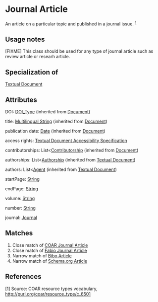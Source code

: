 # Journal Article

An article on a particular topic and published in a journal issue. <sup>[1](#fn1)</sup>

## Usage notes
[FIXME] This class should be used for any type of journal article such as review article or researh article. 

## Specialization of

[Textual Document](https://github.com/EuroCRIS/CERIF-Core/blob/main/entities/Textual_Document.md)

## Attributes

DOI: [DOI_Type](https://github.com/EuroCRIS/CERIF-Core/blob/main/datatypes/DOI.md) (inherited from [Document](https://github.com/EuroCRIS/CERIF-Core/blob/main/entities/Document.md))

title: [Multilingual String](https://github.com/EuroCRIS/CERIF-Core/blob/main/datatypes/Multilingual_String.md) (inherited from [Document](https://github.com/EuroCRIS/CERIF-Core/blob/main/entities/Document.md))

publication date: [Date](https://github.com/EuroCRIS/CERIF-Core/blob/main/datatypes/Date.md) (inherited from [Document](https://github.com/EuroCRIS/CERIF-Core/blob/main/entities/Document.md))

access rights: [Textual Document Accessibility Specification](https://github.com/EuroCRIS/CERIF-Core/blob/main/entities/Textual_Document_Accessibility_Specification.md)

contributorships: List<[Contributorship](https://github.com/EuroCRIS/CERIF-Core/blob/main/entities/Contributorship.md) (inherited from [Document](https://github.com/EuroCRIS/CERIF-Core/blob/main/entities/Document.md))

authorships: List<[Authorship](https://github.com/EuroCRIS/CERIF-Core/blob/main/entities/Authorship.md) (inherited from [Textual Document](https://github.com/EuroCRIS/CERIF-Core/blob/main/entities/Textual_Document.md))

authors: List<[Agent](https://github.com/EuroCRIS/CERIF-Core/blob/main/entities/Agent.md) (inherited from [Textual Document](https://github.com/EuroCRIS/CERIF-Core/blob/main/entities/Textual_Document.md))

startPage: [String](https://github.com/EuroCRIS/CERIF-Core/blob/main/datatypes/String.md)

endPage: [String](https://github.com/EuroCRIS/CERIF-Core/blob/main/datatypes/String.md)

volume: [String](https://github.com/EuroCRIS/CERIF-Core/blob/main/datatypes/String.md)

number: [String](https://github.com/EuroCRIS/CERIF-Core/blob/main/datatypes/String.md)

journal: [Journal](../entities/Journal.md)


## Matches

1. Close match of [COAR Journal Article](http://vocabularies.coar-repositories.org/documentation/resource_types/#http://purl.org/coar/resource_type/c_6501)
2. Close match of [Fabio Journal Article](https://sparontologies.github.io/fabio/current/fabio.html#d4e3646)
3. Narrow match of [Bibo Article](http://purl.org/ontology/bibo/Article)
4. Narrow match of [Schema.org Article](https://schema.org/Article) 

## References

<a name="fn1">\[1\]</a> Source: COAR resource types vocabulary, http://purl.org/coar/resource_type/c_6501

